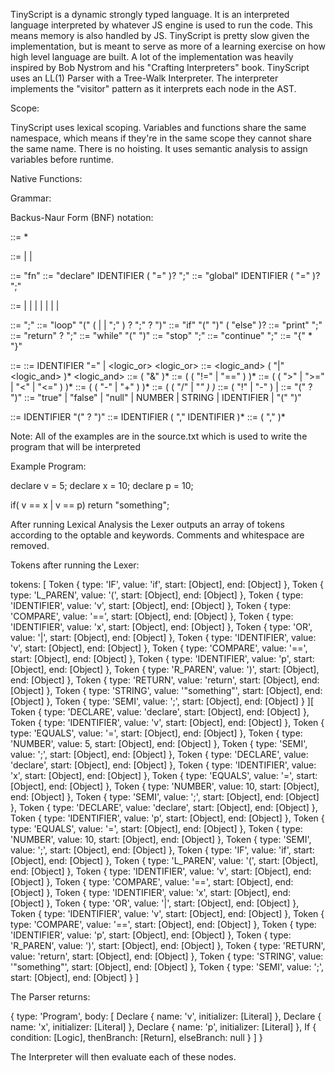 TinyScript is a dynamic strongly typed language. It is an interpreted language interpreted by whatever JS engine is
used to run the code. This means memory is also handled by JS. TinyScript is pretty slow given the implementation, but
is meant to serve as more of a learning exercise on how high level language are built. A lot of the implementation was heavily inspired by Bob Nystrom and his "Crafting Interpreters" book. TinyScript uses an LL(1) Parser with a Tree-Walk
Interpreter. The interpreter implements the "visitor" pattern as it interprets each node in the AST.

Scope:

TinyScript uses lexical scoping. Variables and functions share the same namespace, which means if they're in the same scope they cannot share the same name. There is no hoisting. It uses semantic analysis to assign variables before runtime.


Native Functions:


Grammar:

Backus-Naur Form (BNF) notation:

<program>       ::=  <declaration>*

<declaration>   ::= <fnDecl> | <variableDecl> | <statement>

<fnDecl>        ::= "fn" <function>
<variableDecl>  ::= "declare" IDENTIFIER ( "=" <expression> )? ";"
<globalDecl>    ::= "global" IDENTIFIER ( "=" <expression> )? ";"


<statement>      ::= <exprStmt> | <loopStmt> | <whileStmt> | <stopStmt> | <continueStmt> | <ifStmt> | <returnStmt> |
                     <block>

<exprStmt>       ::= <expression> ";"
<loopStmt>       ::= "loop" "(" ( <varDecl> | <exprStmt> | ";" ) <expression>? ";" <expression>? ")" <statement>
<ifStmt>         ::= "if" "(" <expression> ")" <statement> ( "else" <statement> )?
<logStmt>        ::= "print" <expression> ";"
<returnStmt>     ::= "return" <expression>? ";"
<whileStmt>      ::= "while" "(" <expression> ")" <statement>
<stopStmt>       ::= "stop" ";"
<continueStmt>   ::= "continue" ";"
<block>          ::= "{" <declaration>* "}"



<expression>     ::= <assignment>
<assignment>     ::= IDENTIFIER "=" <assignment> | <logic_or>
<logic_or>       ::= <logic_and> ( "|" <logic_and> )*
<logic_and>      ::= <equality> ( "&" <equality> )*
<equality>       ::= <comparison> ( ( "!=" | "==" ) <comparison> )*
<comparison>     ::= <term> ( ( ">" | ">=" | "<" | "<=" ) <term> )*
<term>           ::= <factor> ( ( "-" | "+" ) <factor> )*
<factor>         ::= <unary> ( ( "/" | "*" ) <unary> )*
<unary>          ::= ( "!" | "-" ) <unary> | <call>
<call>           ::= <primary> "(" <arguments>? ")"
<primary>        ::= "true" | "false" | "null" | NUMBER | STRING | IDENTIFIER | "(" <expression> ")"



<function>       ::= IDENTIFIER "(" <parameters>? ")" <block>
<parameters>     ::= IDENTIFIER ( "," IDENTIFIER )*
<arguments>      ::= <expression> ( "," <expression> )*




Note: All of the examples are in the source.txt which is used to write the program that will be interpreted


Example Program:

declare v = 5;
declare x = 10;
declare p = 10;

if( v == x | v == p) return "something";

After running Lexical Analysis the Lexer outputs an array of tokens according to the optable and keywords. Comments
and whitespace are removed.

Tokens after running the Lexer:

tokens: [
    Token { type: 'IF', value: 'if', start: [Object], end: [Object] },
    Token {
      type: 'L_PAREN',
      value: '(',
      start: [Object],
      end: [Object]
    },
    Token {
      type: 'IDENTIFIER',
      value: 'v',
      start: [Object],
      end: [Object]
    },
    Token {
      type: 'COMPARE',
      value: '==',
      start: [Object],
      end: [Object]
    },
    Token {
      type: 'IDENTIFIER',
      value: 'x',
      start: [Object],
      end: [Object]
    },
    Token { type: 'OR', value: '|', start: [Object], end: [Object] },
    Token {
      type: 'IDENTIFIER',
      value: 'v',
      start: [Object],
      end: [Object]
    },
    Token {
      type: 'COMPARE',
      value: '==',
      start: [Object],
      end: [Object]
    },
    Token {
      type: 'IDENTIFIER',
      value: 'p',
      start: [Object],
      end: [Object]
    },
    Token {
      type: 'R_PAREN',
      value: ')',
      start: [Object],
      end: [Object]
    },
    Token {
      type: 'RETURN',
      value: 'return',
      start: [Object],
      end: [Object]
    },
    Token {
      type: 'STRING',
      value: '"something"',
      start: [Object],
      end: [Object]
    },
    Token { type: 'SEMI', value: ';', start: [Object], end: [Object] }
  ][
    Token {
      type: 'DECLARE',
      value: 'declare',
      start: [Object],
      end: [Object]
    },
    Token {
      type: 'IDENTIFIER',
      value: 'v',
      start: [Object],
      end: [Object]
    },
    Token {
      type: 'EQUALS',
      value: '=',
      start: [Object],
      end: [Object]
    },
    Token { type: 'NUMBER', value: 5, start: [Object], end: [Object] },
    Token { type: 'SEMI', value: ';', start: [Object], end: [Object] },
    Token {
      type: 'DECLARE',
      value: 'declare',
      start: [Object],
      end: [Object]
    },
    Token {
      type: 'IDENTIFIER',
      value: 'x',
      start: [Object],
      end: [Object]
    },
    Token {
      type: 'EQUALS',
      value: '=',
      start: [Object],
      end: [Object]
    },
    Token { type: 'NUMBER', value: 10, start: [Object], end: [Object] },
    Token { type: 'SEMI', value: ';', start: [Object], end: [Object] },
    Token {
      type: 'DECLARE',
      value: 'declare',
      start: [Object],
      end: [Object]
    },
    Token {
      type: 'IDENTIFIER',
      value: 'p',
      start: [Object],
      end: [Object]
    },
    Token {
      type: 'EQUALS',
      value: '=',
      start: [Object],
      end: [Object]
    },
    Token { type: 'NUMBER', value: 10, start: [Object], end: [Object] },
    Token { type: 'SEMI', value: ';', start: [Object], end: [Object] },
    Token { type: 'IF', value: 'if', start: [Object], end: [Object] },
    Token {
      type: 'L_PAREN',
      value: '(',
      start: [Object],
      end: [Object]
    },
    Token {
      type: 'IDENTIFIER',
      value: 'v',
      start: [Object],
      end: [Object]
    },
    Token {
      type: 'COMPARE',
      value: '==',
      start: [Object],
      end: [Object]
    },
    Token {
      type: 'IDENTIFIER',
      value: 'x',
      start: [Object],
      end: [Object]
    },
    Token { type: 'OR', value: '|', start: [Object], end: [Object] },
    Token {
      type: 'IDENTIFIER',
      value: 'v',
      start: [Object],
      end: [Object]
    },
    Token {
      type: 'COMPARE',
      value: '==',
      start: [Object],
      end: [Object]
    },
    Token {
      type: 'IDENTIFIER',
      value: 'p',
      start: [Object],
      end: [Object]
    },
    Token {
      type: 'R_PAREN',
      value: ')',
      start: [Object],
      end: [Object]
    },
    Token {
      type: 'RETURN',
      value: 'return',
      start: [Object],
      end: [Object]
    },
    Token {
      type: 'STRING',
      value: '"something"',
      start: [Object],
      end: [Object]
    },
    Token { type: 'SEMI', value: ';', start: [Object], end: [Object] }
  ]
 



The Parser returns:

{
  type: 'Program',
  body: [
    Declare { name: 'v', initializer: [Literal] },
    Declare { name: 'x', initializer: [Literal] },
    Declare { name: 'p', initializer: [Literal] },
    If { condition: [Logic], thenBranch: [Return], elseBranch: null }
  ]
}


The Interpreter will then evaluate each of these nodes.

